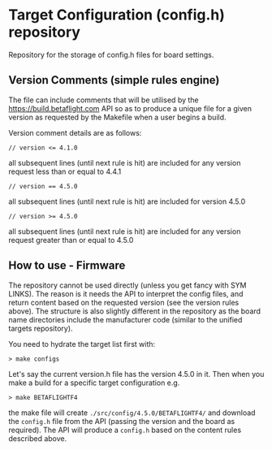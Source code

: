 # Target Configuration (config.h) repository

Repository for the storage of config.h files for board settings.

## Version Comments (simple rules engine)

The file can include comments that will be utilised by the https://build.betaflight.com API so as to produce a unique file for a given version as requested by the Makefile when a user begins a build.

Version comment details are as follows:

`// version <= 4.1.0`

all subsequent lines (until next rule is hit) are included for any version request less than or equal to 4.4.1

`// version == 4.5.0`

all subsequent lines (until next rule is hit) are included for version 4.5.0

`// version >= 4.5.0`

all subsequent lines (until next rule is hit) are included for any version request greater than or equal to 4.5.0

## How to use - Firmware

The repository cannot be used directly (unless you get fancy with SYM LINKS). The reason is it needs the API to interpret the config files, and return content based on the requested version (see the version rules above). The structure is also slightly different in the repository as the board name directories include the manufacturer code (similar to the unified targets repository).

You need to hydrate the target list first with:

```
> make configs
```

Let's say the current version.h file has the version 4.5.0 in it. Then when you make a build for a specific target configuration e.g. 
```
> make BETAFLIGHTF4
``` 
the make file will create `./src/config/4.5.0/BETAFLIGHTF4/` and download the `config.h` file from the API (passing the version and the board as required). The API will produce a `config.h` based on the content rules described above.

